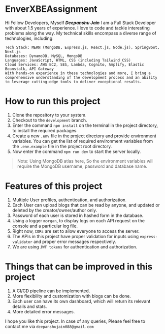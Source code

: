 # EnverXBEAssignment
Hi Fellow Developers, Myself **_Deepanshu Jain_**
    I am a Full Stack Developer with about 1.5 years of experience. I love to code and tackle interesting problems along the way.
    My technical skills encompass a diverse range of technologies, including:

    Tech Stack: MERN (MongoDB, Express.js, React.js, Node.js), SpringBoot, Next.js
    Databases: DynamoDB, MySQL, MongoDB
    Languages: JavaScript, HTML, CSS (including Tailwind CSS)
    Cloud Services: AWS EC2, SES, Lambda, Cognito, Amplify, Elastic Beanstalk, API Gateway
    With hands-on experience in these technologies and more, I bring a comprehensive understanding of the development process and an ability to leverage cutting-edge tools to deliver exceptional results.

# How to run this project
1. Clone the repository to your system.
2. Checkout to the `development` branch.
3. Enter the command `npm install` on the terminal in the project directory, to install the required packages
4. Create a new `.env` file in the project directory and provide environment variables. You can get the list of required environment variables from the `.env.example` file in the project root directory.
5. Now enter the command `npm run dev` to start the server locally.

> Note: Using MongoDB atlas here, So the environment variables will require the MongoDB username, password and database name.

# Features of this project
1. Multiple User profiles, authentication, and authorization.
2. Each User can upload blogs that can be read by anyone, and updated or deleted by the creator/owner/author only.
3. Password of each user is stored in hashed form in the database.
4. Using a logger `morgan`, to display logs on each API request on the console and a particular log file.
5. Right now, `CORs` are set to allow everyone to access the server.
6. The APIs in this project have proper validation for inputs using `express-validator` and proper error messages respectively.
7. We are using `JWT tokens` for authentication and authorization.

# Things that can be improved in this project
1. A CI/CD pipeline can be implemented.
2. More flexibility and customization with blogs can be done.
3. Each user can have its own dashboard, which will return its relevant details and stats.
4.  More detailed error messages.

I hope you like this project. In case of any queries, Please feel free to contact me via `deepanshujain088@gmail.com`
